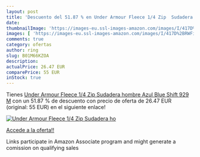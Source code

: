 ```yaml
---
layout: post
title: 'Descuento del 51.87 % en Under Armour Fleece 1/4 Zip  Sudadera ho'
date: 
thumbnailImage: 'https://images-eu.ssl-images-amazon.com/images/I/417D%2BRWFiVL._SL200_.jpg'
images: [ 'https://images-eu.ssl-images-amazon.com/images/I/417D%2BRWFiVL._SL200_.jpg' ]
comments: true
category: ofertas
author: ring
slug: B01M66KZOA
description:
actualPrice: 26.47 EUR
comparePrice: 55 EUR
inStock: true
---
```


Tienes [Under Armour Fleece 1/4 Zip  Sudadera hombre  Azul  Blue Shift 929   M](https://www.amazon.es/dp/B01M66KZOA/?tag=tolees-21) con un 51.87 % de descuento con precio de oferta de 26.47 EUR (original: 55 EUR) en el siguiente enlace!

[![Under Armour Fleece 1/4 Zip  Sudadera ho](https://images-eu.ssl-images-amazon.com/images/I/417D%2BRWFiVL._SL200_.jpg)](https://www.amazon.es/dp/B01M66KZOA/?tag=tolees-21)

[Accede a la oferta!!](https://www.amazon.es/dp/B01M66KZOA/?tag=tolees-21)

Links participate in Amazon Associate program and might generate a comission on qualifying sales


